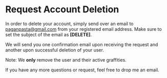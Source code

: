 # Request Account Deletion

In order to delete your account, simply send over an email to paganpasta@gmail.com from your registered email address. 
Make sure to set the subject of the email as **[DELETE]**.

We will send you one confirmation email upon receiving the request and another upon successful deletion of your user.

Note: We **only** remove the user and their active graffities.

If you have any more questions or request, feel free to drop me an email.
